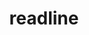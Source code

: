 ---
title: "readline"
layout: cache
categories: [package, v0.18.1]
meta: {"versions": ["8.1"], "compilers": ["gcc@=7.3.1", "gcc@=7.5.0", "gcc@=8.4.0"], "oss": ["amzn2", "ubuntu18.04"], "platforms": ["linux"], "targets": ["aarch64", "graviton2", "x86_64", "x86_64_v3", "x86_64_v4"], "stacks": ["aws-ahug", "aws-ahug-aarch64", "aws-isc", "aws-isc-aarch64", "build_systems", "data-vis-sdk", "e4s", "radiuss", "root", "tutorial"], "num_specs": 6, "num_specs_by_stack": {"tutorial": 2, "data-vis-sdk": 1, "root": 6, "e4s": 1, "radiuss": 1, "build_systems": 1, "aws-ahug": 2, "aws-isc": 2, "aws-isc-aarch64": 2, "aws-ahug-aarch64": 2}}
spec_details: [{"hash": "ls6erxwsj2ubsfzt4x5mblj6nrab5jkp", "compiler": "gcc@=7.5.0", "versions": ["8.1"], "os": "ubuntu18.04", "platform": "linux", "target": "x86_64", "variants": [], "stacks": ["tutorial", "data-vis-sdk", "root", "e4s", "radiuss", "build_systems"], "size": "-", "tarball": "https://binaries.spack.io/releases/v0.18.1/build_cache/linux-ubuntu18.04-x86_64/gcc-7.5.0/readline-8.1/linux-ubuntu18.04-x86_64-gcc-7.5.0-readline-8.1-ls6erxwsj2ubsfzt4x5mblj6nrab5jkp.spack"}, {"hash": "eeu2ggbpqw7sqh2k646vs7x6ife4fdty", "compiler": "gcc@=7.3.1", "versions": ["8.1"], "os": "amzn2", "platform": "linux", "target": "x86_64_v4", "variants": [], "stacks": ["aws-ahug", "aws-isc", "root"], "size": "-", "tarball": "https://binaries.spack.io/releases/v0.18.1/build_cache/linux-amzn2-x86_64_v4/gcc-7.3.1/readline-8.1/linux-amzn2-x86_64_v4-gcc-7.3.1-readline-8.1-eeu2ggbpqw7sqh2k646vs7x6ife4fdty.spack"}, {"hash": "j2x3kdqrdfu4h25i36ky3aufj6dm37rs", "compiler": "gcc@=7.3.1", "versions": ["8.1"], "os": "amzn2", "platform": "linux", "target": "graviton2", "variants": [], "stacks": ["aws-isc-aarch64", "root", "aws-ahug-aarch64"], "size": "-", "tarball": "https://binaries.spack.io/releases/v0.18.1/build_cache/linux-amzn2-graviton2/gcc-7.3.1/readline-8.1/linux-amzn2-graviton2-gcc-7.3.1-readline-8.1-j2x3kdqrdfu4h25i36ky3aufj6dm37rs.spack"}, {"hash": "yezrdqazwnyl53u2esczrt67ite6qto2", "compiler": "gcc@=7.3.1", "versions": ["8.1"], "os": "amzn2", "platform": "linux", "target": "aarch64", "variants": [], "stacks": ["aws-isc-aarch64", "root", "aws-ahug-aarch64"], "size": "-", "tarball": "https://binaries.spack.io/releases/v0.18.1/build_cache/linux-amzn2-aarch64/gcc-7.3.1/readline-8.1/linux-amzn2-aarch64-gcc-7.3.1-readline-8.1-yezrdqazwnyl53u2esczrt67ite6qto2.spack"}, {"hash": "qa3rzfivh5c5vzzeq2osvgd7xur5ciig", "compiler": "gcc@=7.3.1", "versions": ["8.1"], "os": "amzn2", "platform": "linux", "target": "x86_64_v3", "variants": [], "stacks": ["aws-ahug", "aws-isc", "root"], "size": "-", "tarball": "https://binaries.spack.io/releases/v0.18.1/build_cache/linux-amzn2-x86_64_v3/gcc-7.3.1/readline-8.1/linux-amzn2-x86_64_v3-gcc-7.3.1-readline-8.1-qa3rzfivh5c5vzzeq2osvgd7xur5ciig.spack"}, {"hash": "lety7xdh7xqketm4gqeinsnriqr3t2on", "compiler": "gcc@=8.4.0", "versions": ["8.1"], "os": "ubuntu18.04", "platform": "linux", "target": "x86_64", "variants": [], "stacks": ["tutorial", "root"], "size": "-", "tarball": "https://binaries.spack.io/releases/v0.18.1/build_cache/linux-ubuntu18.04-x86_64/gcc-8.4.0/readline-8.1/linux-ubuntu18.04-x86_64-gcc-8.4.0-readline-8.1-lety7xdh7xqketm4gqeinsnriqr3t2on.spack"}]
---
